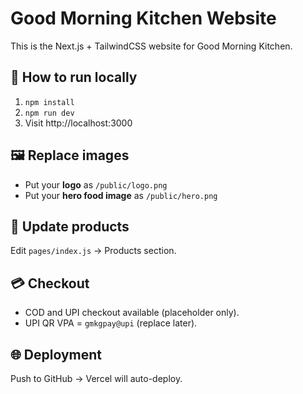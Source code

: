 # Good Morning Kitchen Website

This is the Next.js + TailwindCSS website for Good Morning Kitchen.

## 🚀 How to run locally
1. `npm install`
2. `npm run dev`
3. Visit http://localhost:3000

## 🖼️ Replace images
- Put your **logo** as `/public/logo.png`
- Put your **hero food image** as `/public/hero.png`

## 🛒 Update products
Edit `pages/index.js` → Products section.

## 💳 Checkout
- COD and UPI checkout available (placeholder only).
- UPI QR VPA = `gmkgpay@upi` (replace later).

## 🌐 Deployment
Push to GitHub → Vercel will auto-deploy.

